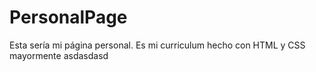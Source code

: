 # PersonalPage

Esta sería mi página personal. Es mi curriculum hecho con HTML y CSS mayormente
asdasdasd

